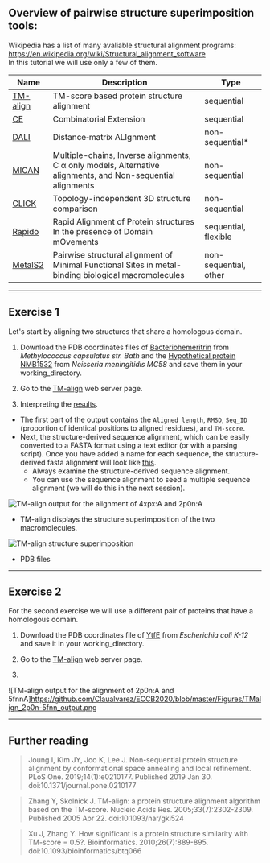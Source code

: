 ## Overview of pairwise structure superimposition tools:

Wikipedia has a list of many avaliable structural alignment programs: https://en.wikipedia.org/wiki/Structural_alignment_software \
In this tutorial we will use only a few of them.

| Name          | Description   | Type  |
| ------------- |---------------| ------|
| [TM-align](https://zhanglab.ccmb.med.umich.edu/TM-align/) | TM-score based protein structure alignment | sequential |
| [CE](http://www.rcsb.org/pdb/workbench/workbench.do)      | Combinatorial Extension | sequential |
| [DALI](http://ekhidna2.biocenter.helsinki.fi/dali/) | Distance‐matrix ALIgnment | non-sequential* |
| [MICAN](http://www.tbp.cse.nagoya-u.ac.jp/MICAN/index.html)   | Multiple-chains, Inverse alignments, C α only models, Alternative alignments, and Non-sequential alignments | non-sequential |
| [CLICK](http://cospi.iiserpune.ac.in/click/) | Topology-independent 3D structure comparison | non-sequential |
| [Rapido](http://rapido.embl-hamburg.de/) | Rapid Alignment of Protein structures In the presence of Domain mOvements | sequential, flexible |
| [MetalS2](http://metalweb.cerm.unifi.it/tools/metals2/)| Pairwise structural alignment of Minimal Functional Sites in metal-binding biological macromolecules | non-sequential, other |


_______
## Exercise 1
Let's start by aligning two structures that share a homologous domain.
1. Download the PDB coordinates files of [Bacteriohemeritrin](http://www.rcsb.org/structure/4XPX) from _Methylococcus capsulatus str. Bath_ and the [Hypothetical protein NMB1532](http://www.rcsb.org/structure/2P0N) from _Neisseria meningitidis MC58_ and save them in your working_directory. 

2. Go to the [TM-align](https://zhanglab.ccmb.med.umich.edu/TM-align/) web server page. 

3. Interpreting the [results](https://zhanglab.ccmb.med.umich.edu/TM-align/tmp/103021.html). 
  - The first part of the output contains the `Aligned length`, `RMSD`, `Seq_ID` (proportion of identical positions to aligned residues), and `TM-score`.
  - Next, the structure-derived sequence alignment, which can be easily converted to a FASTA format using a text editor (or with a parsing script).
  Once you have added a name for each sequence, the structure-derived fasta alignment will look like [this](https://github.com/Claualvarez/ECCB2020/blob/master/Files/4xpxA-2p0nA.tmalign_aln.fa).
     - Always examine the structure-derived sequence alignment. 
     - You can use the sequence alignment to seed a multiple sequence alignment (we will do this in the next session).
  
![TM-align output for the alignment of 4xpx:A and 2p0n:A](https://github.com/Claualvarez/ECCB2020/blob/master/Figures/TMalign_output.png?raw=true)

  - TM-align displays the structure superimposition of the two macromolecules. 

![TM-align structure superimposition](https://github.com/Claualvarez/ECCB2020/blob/master/Figures/TMalign_output-visualization.png)
  - PDB files
  
_______
## Exercise 2
For the second exercise we will use a different pair of proteins that have a homologous domain.

1. Download the PDB coordinates file of [YtfE](http://www.rcsb.org/structure/5FNN) from _Escherichia coli K-12_ and save it in your working_directory.

2. Go to the [TM-align](https://zhanglab.ccmb.med.umich.edu/TM-align/) web server page. 

3.

![TM-align output for the alignment of 2p0n:A and 5fnnA]https://github.com/Claualvarez/ECCB2020/blob/master/Figures/TMalign_2p0n-5fnn_output.png
_______
## Further reading

> Joung I, Kim JY, Joo K, Lee J. Non-sequential protein structure alignment by conformational space annealing and local refinement. PLoS One. 2019;14(1):e0210177. Published 2019 Jan 30. doi:10.1371/journal.pone.0210177

> Zhang Y, Skolnick J. TM-align: a protein structure alignment algorithm based on the TM-score. Nucleic Acids Res. 2005;33(7):2302-2309. Published 2005 Apr 22. doi:10.1093/nar/gki524

> Xu J, Zhang Y. How significant is a protein structure similarity with TM-score = 0.5?. Bioinformatics. 2010;26(7):889-895. doi:10.1093/bioinformatics/btq066
